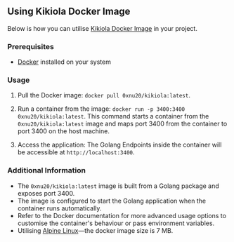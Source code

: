 ## Using Kikiola Docker Image

Below is how you can utilise [Kikiola Docker Image](https://hub.docker.com/r/0xnu20/kikiola) in your project.

### Prerequisites

- [Docker](https://docs.docker.com/engine/install/) installed on your system

### Usage

1. Pull the Docker image: `docker pull 0xnu20/kikiola:latest`.


2. Run a container from the image: `docker run -p 3400:3400 0xnu20/kikiola:latest`. This command starts a container from the `0xnu20/kikiola:latest` image and maps port 3400 from the container to port 3400 on the host machine.

3. Access the application: The Golang Endpoints inside the container will be accessible at `http://localhost:3400`.

### Additional Information

- The `0xnu20/kikiola:latest` image is built from a Golang package and exposes port 3400.
- The image is configured to start the Golang application when the container runs automatically.
- Refer to the Docker documentation for more advanced usage options to customise the container's behaviour or pass environment variables.
- Utilising [Alpine Linux](https://www.alpinelinux.org/)—the docker image size is 7 MB.